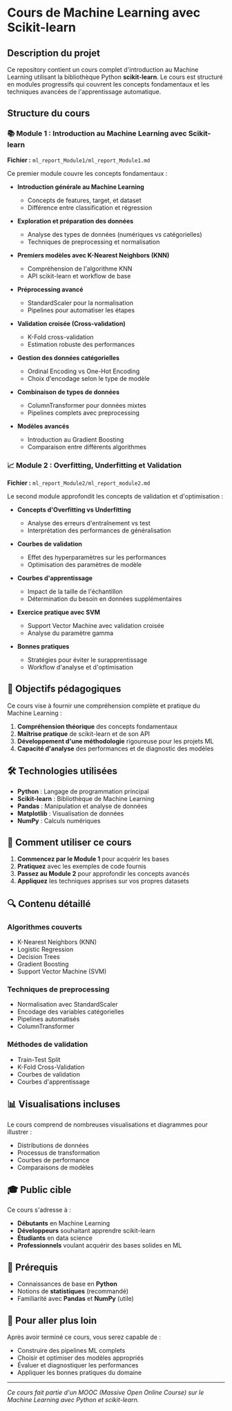 # Cours de Machine Learning avec Scikit-learn

## Description du projet

Ce repository contient un cours complet d'introduction au Machine Learning utilisant la bibliothèque Python **scikit-learn**. Le cours est structuré en modules progressifs qui couvrent les concepts fondamentaux et les techniques avancées de l'apprentissage automatique.

## Structure du cours

### 📚 Module 1 : Introduction au Machine Learning avec Scikit-learn
**Fichier :** `ml_report_Module1/ml_report_Module1.md`

Ce premier module couvre les concepts fondamentaux :

- **Introduction générale au Machine Learning**
  - Concepts de features, target, et dataset
  - Différence entre classification et régression
  
- **Exploration et préparation des données**
  - Analyse des types de données (numériques vs catégorielles)
  - Techniques de preprocessing et normalisation
  
- **Premiers modèles avec K-Nearest Neighbors (KNN)**
  - Compréhension de l'algorithme KNN
  - API scikit-learn et workflow de base
  
- **Préprocessing avancé**
  - StandardScaler pour la normalisation
  - Pipelines pour automatiser les étapes
  
- **Validation croisée (Cross-validation)**
  - K-Fold cross-validation
  - Estimation robuste des performances
  
- **Gestion des données catégorielles**
  - Ordinal Encoding vs One-Hot Encoding
  - Choix d'encodage selon le type de modèle
  
- **Combinaison de types de données**
  - ColumnTransformer pour données mixtes
  - Pipelines complets avec preprocessing
  
- **Modèles avancés**
  - Introduction au Gradient Boosting
  - Comparaison entre différents algorithmes

### 📈 Module 2 : Overfitting, Underfitting et Validation
**Fichier :** `ml_report_Module2/ml_report_module2.md`

Le second module approfondit les concepts de validation et d'optimisation :

- **Concepts d'Overfitting vs Underfitting**
  - Analyse des erreurs d'entraînement vs test
  - Interprétation des performances de généralisation
  
- **Courbes de validation**
  - Effet des hyperparamètres sur les performances
  - Optimisation des paramètres de modèle
  
- **Courbes d'apprentissage**
  - Impact de la taille de l'échantillon
  - Détermination du besoin en données supplémentaires
  
- **Exercice pratique avec SVM**
  - Support Vector Machine avec validation croisée
  - Analyse du paramètre gamma
  
- **Bonnes pratiques**
  - Stratégies pour éviter le surapprentissage
  - Workflow d'analyse et d'optimisation

## 🎯 Objectifs pédagogiques

Ce cours vise à fournir une compréhension complète et pratique du Machine Learning :

1. **Compréhension théorique** des concepts fondamentaux
2. **Maîtrise pratique** de scikit-learn et de son API
3. **Développement d'une méthodologie** rigoureuse pour les projets ML
4. **Capacité d'analyse** des performances et de diagnostic des modèles

## 🛠️ Technologies utilisées

- **Python** : Langage de programmation principal
- **Scikit-learn** : Bibliothèque de Machine Learning
- **Pandas** : Manipulation et analyse de données
- **Matplotlib** : Visualisation de données
- **NumPy** : Calculs numériques

## 📖 Comment utiliser ce cours

1. **Commencez par le Module 1** pour acquérir les bases
2. **Pratiquez** avec les exemples de code fournis
3. **Passez au Module 2** pour approfondir les concepts avancés
4. **Appliquez** les techniques apprises sur vos propres datasets

## 🔍 Contenu détaillé

### Algorithmes couverts
- K-Nearest Neighbors (KNN)
- Logistic Regression
- Decision Trees
- Gradient Boosting
- Support Vector Machine (SVM)

### Techniques de preprocessing
- Normalisation avec StandardScaler
- Encodage des variables catégorielles
- Pipelines automatisés
- ColumnTransformer

### Méthodes de validation
- Train-Test Split
- K-Fold Cross-Validation
- Courbes de validation
- Courbes d'apprentissage

## 📊 Visualisations incluses

Le cours comprend de nombreuses visualisations et diagrammes pour illustrer :
- Distributions de données
- Processus de transformation
- Courbes de performance
- Comparaisons de modèles

## 🎓 Public cible

Ce cours s'adresse à :
- **Débutants** en Machine Learning
- **Développeurs** souhaitant apprendre scikit-learn
- **Étudiants** en data science
- **Professionnels** voulant acquérir des bases solides en ML

## 📝 Prérequis

- Connaissances de base en **Python**
- Notions de **statistiques** (recommandé)
- Familiarité avec **Pandas** et **NumPy** (utile)

## 🚀 Pour aller plus loin

Après avoir terminé ce cours, vous serez capable de :
- Construire des pipelines ML complets
- Choisir et optimiser des modèles appropriés
- Évaluer et diagnostiquer les performances
- Appliquer les bonnes pratiques du domaine

---

*Ce cours fait partie d'un MOOC (Massive Open Online Course) sur le Machine Learning avec Python et scikit-learn.* 